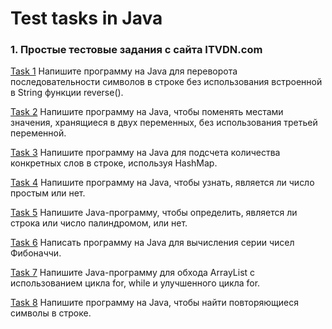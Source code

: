 # Test tasks in Java

### 1. Простые тестовые задания с сайта ITVDN.com
[Task 1] 
	Напишите программу на Java для переворота последовательности символов в строке без использования встроенной в String функции reverse().
	
[Task 2]
	Напишите программу на Java, чтобы поменять местами значения, хранящиеся в двух переменных, без использования третьей переменной.

[Task 3]
	Напишите программу на Java для подсчета количества конкретных слов в строке, используя HashMap.

[Task 4]
	Напишите программу на Java, чтобы узнать, является ли число простым или нет.

[Task 5]
	Напишите Java-программу, чтобы определить, является ли строка или число палиндромом, или нет.

[Task 6]
	Написать программу на Java для вычисления серии чисел Фибоначчи.
	
[Task 7]
	Напишите Java-программу для обхода ArrayList с использованием цикла for, while и улучшенного цикла for.
	
[Task 8]
	Напишите программу на Java, чтобы найти повторяющиеся символы в строке.

[Task 1]: https://github.com/AntonAgalakov/Test-tasks-in-Java/tree/master/Tasks_from_site_1/Task1/src/ru/ag
[Task 2]: https://github.com/AntonAgalakov/Test-tasks-in-Java/tree/master/Tasks_from_site_1/Task2/src/ru/ag
[Task 3]: https://github.com/AntonAgalakov/Test-tasks-in-Java/tree/master/Tasks_from_site_1/Task3/src/ru/ag
[Task 4]: https://github.com/AntonAgalakov/Test-tasks-in-Java/tree/master/Tasks_from_site_1/Task4/src/ru/ag
[Task 5]: https://github.com/AntonAgalakov/Test-tasks-in-Java/tree/master/Tasks_from_site_1/Task5/src/ru/ag
[Task 6]: https://github.com/AntonAgalakov/Test-tasks-in-Java/tree/master/Tasks_from_site_1/Task6/src/ru/ag
[Task 7]: https://github.com/AntonAgalakov/Test-tasks-in-Java/tree/master/Tasks_from_site_1/Task7/src/ru/ag
[Task 8]: https://github.com/AntonAgalakov/Test-tasks-in-Java/tree/master/Tasks_from_site_1/Task8/src/ru/ag
